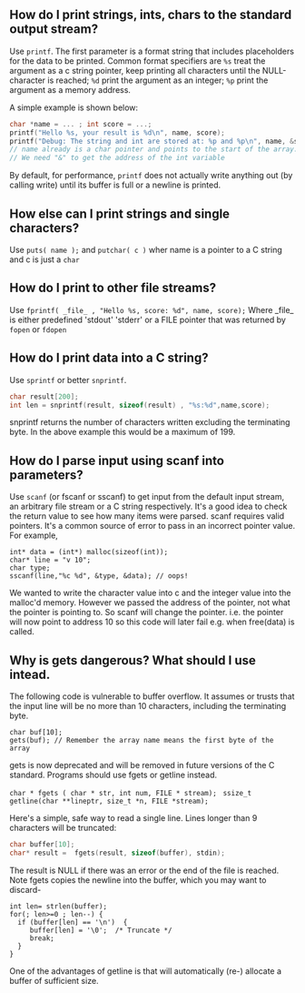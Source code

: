 ## How do I print strings, ints, chars to the standard output stream? 
Use `printf`. The first parameter is a format string that includes placeholders for the data to be printed. Common format specifiers are `%s` treat the argument as a c string pointer, keep printing all characters until the NULL-character is reached; `%d` print the argument as an integer; `%p` print the argument as a memory address. 

A simple example is shown below:
```C
char *name = ... ; int score = ...;
printf("Hello %s, your result is %d\n", name, score);
printf("Debug: The string and int are stored at: %p and %p\n", name, &score );
// name already is a char pointer and points to the start of the array. 
// We need "&" to get the address of the int variable
```

By default, for performance, `printf` does not actually write anything out (by calling write) until its buffer is full or a newline is printed. 

## How else can I print strings and single characters?
Use `puts( name );` and `putchar( c )`  wher name is a pointer to a C string and c is just a `char`

## How do I print to other file streams?
Use `fprintf( _file_ , "Hello %s, score: %d", name, score);`
Where \_file\_ is either predefined 'stdout' 'stderr' or a FILE pointer that was returned by `fopen` or `fdopen`

## How do I print data into a C string?
Use `sprintf` or better `snprintf`.
```C
char result[200];
int len = snprintf(result, sizeof(result) , "%s:%d",name,score);
```
snprintf returns the number of characters written excluding the terminating byte. In the above example this would be a maximum of 199.

## How do I parse input using scanf into parameters?
Use `scanf` (or fscanf or sscanf) to get input from the default input stream, an arbitrary file stream or a C string respectively.
It's a good idea to check the return value to see how many items were parsed.
scanf requires valid pointers. It's a common source of error to pass in an incorrect pointer value. For 
example,
```
int* data = (int*) malloc(sizeof(int));
char* line = "v 10";
char type;
sscanf(line,"%c %d", &type, &data); // oops!
```
We wanted to write the character value into c and the integer value into the malloc'd memory.
However we passed the address of the pointer, not what the pointer is pointing to. So scanf will change the pointer. i.e. the pointer will now point to address 10 so this code will later fail e.g. when free(data) is called.
 
## Why is gets dangerous? What should I use intead.
The following code is vulnerable to buffer overflow. It assumes or trusts that the input line will be no more than 10 characters, including the terminating byte.
```
char buf[10];
gets(buf); // Remember the array name means the first byte of the array
``` 
gets is now deprecated and will be removed in future versions of the C standard. Programs should use fgets or getline instead. 

`char * fgets ( char * str, int num, FILE * stream); `
`ssize_t getline(char **lineptr, size_t *n, FILE *stream);`

Here's a simple, safe way to read a single line. Lines longer than 9 characters will be truncated:
```C
char buffer[10];
char* result =  fgets(result, sizeof(buffer), stdin);
```
The result is NULL if there was an error or the end of the file is reached.
Note fgets copies the newline into the buffer, which you may want to discard-
```
int len= strlen(buffer);
for(; len>=0 ; len--) {
  if (buffer[len] == '\n')  {
     buffer[len] = '\0';  /* Truncate */ 
     break;
  }
}
```
One of the advantages of getline is that will automatically (re-) allocate a buffer of sufficient size.
